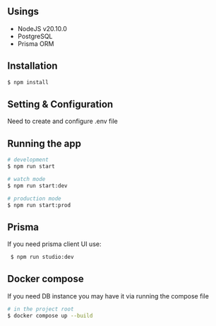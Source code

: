 ## Usings

- NodeJS v20.10.0
- PostgreSQL
- Prisma ORM

## Installation

```bash
$ npm install
```

## Setting & Configuration

Need to create and configure .env file

## Running the app

```bash
# development
$ npm run start

# watch mode
$ npm run start:dev

# production mode
$ npm run start:prod
```

## Prisma

If you need prisma client UI use:

```bash
 $ npm run studio:dev
```

## Docker compose

If you need DB instance you may have it via running the compose file

```bash
# in the project root
$ docker compose up --build
```
